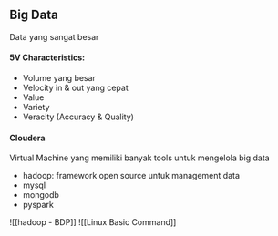 ## Big Data 
Data yang sangat besar

#### 5V Characteristics:
- Volume yang besar
- Velocity in & out yang cepat
- Value
- Variety
- Veracity (Accuracy & Quality)

#### Cloudera
Virtual Machine yang memiliki banyak tools untuk mengelola big data
- hadoop: framework open source untuk management data
- mysql
- mongodb
- pyspark

![[hadoop - BDP]]
![[Linux Basic Command]]

